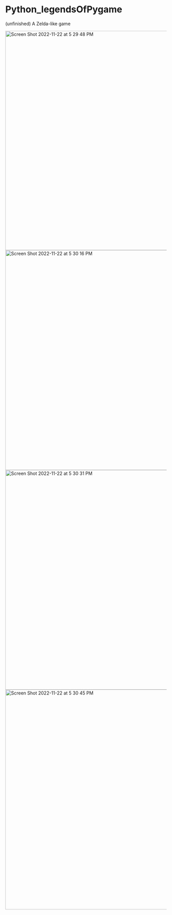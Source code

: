 # Python_legendsOfPygame
(unfinished) A Zelda-like game

<img width="684" alt="Screen Shot 2022-11-22 at 5 29 48 PM" src="https://user-images.githubusercontent.com/107063397/203441690-53f6ab6a-7f62-4783-a67b-2f0b860d8035.png">

<img width="686" alt="Screen Shot 2022-11-22 at 5 30 16 PM" src="https://user-images.githubusercontent.com/107063397/203441793-e72c5981-e62b-4d46-b4e0-00a4fc5a58e4.png">

<img width="685" alt="Screen Shot 2022-11-22 at 5 30 31 PM" src="https://user-images.githubusercontent.com/107063397/203441798-89e675da-9db7-405e-b2c3-fb5436062ab7.png">

<img width="686" alt="Screen Shot 2022-11-22 at 5 30 45 PM" src="https://user-images.githubusercontent.com/107063397/203441802-829b8a35-424c-4bd4-9a5a-12baadee2feb.png">
